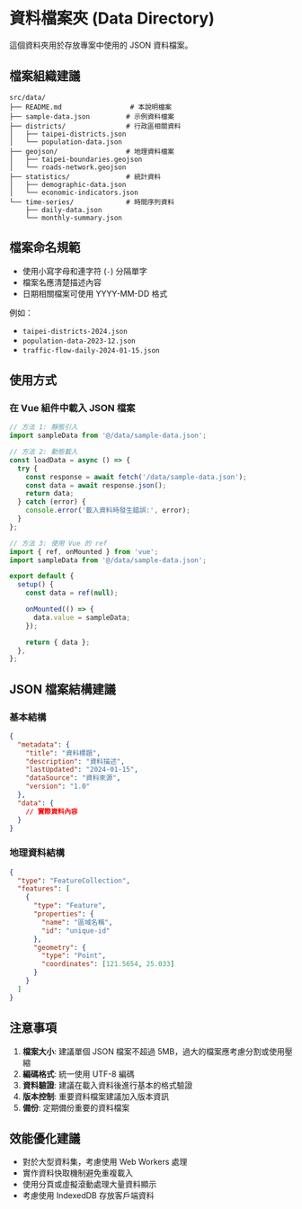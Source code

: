 # 資料檔案夾 (Data Directory)

這個資料夾用於存放專案中使用的 JSON 資料檔案。

## 檔案組織建議

```
src/data/
├── README.md                 # 本說明檔案
├── sample-data.json         # 示例資料檔案
├── districts/               # 行政區相關資料
│   ├── taipei-districts.json
│   └── population-data.json
├── geojson/                 # 地理資料檔案
│   ├── taipei-boundaries.geojson
│   └── roads-network.geojson
├── statistics/              # 統計資料
│   ├── demographic-data.json
│   └── economic-indicators.json
└── time-series/             # 時間序列資料
    ├── daily-data.json
    └── monthly-summary.json
```

## 檔案命名規範

- 使用小寫字母和連字符 (`-`) 分隔單字
- 檔案名應清楚描述內容
- 日期相關檔案可使用 YYYY-MM-DD 格式

例如：

- `taipei-districts-2024.json`
- `population-data-2023-12.json`
- `traffic-flow-daily-2024-01-15.json`

## 使用方式

### 在 Vue 組件中載入 JSON 檔案

```javascript
// 方法 1: 靜態引入
import sampleData from '@/data/sample-data.json';

// 方法 2: 動態載入
const loadData = async () => {
  try {
    const response = await fetch('/data/sample-data.json');
    const data = await response.json();
    return data;
  } catch (error) {
    console.error('載入資料時發生錯誤:', error);
  }
};

// 方法 3: 使用 Vue 的 ref
import { ref, onMounted } from 'vue';
import sampleData from '@/data/sample-data.json';

export default {
  setup() {
    const data = ref(null);

    onMounted(() => {
      data.value = sampleData;
    });

    return { data };
  },
};
```

## JSON 檔案結構建議

### 基本結構

```json
{
  "metadata": {
    "title": "資料標題",
    "description": "資料描述",
    "lastUpdated": "2024-01-15",
    "dataSource": "資料來源",
    "version": "1.0"
  },
  "data": {
    // 實際資料內容
  }
}
```

### 地理資料結構

```json
{
  "type": "FeatureCollection",
  "features": [
    {
      "type": "Feature",
      "properties": {
        "name": "區域名稱",
        "id": "unique-id"
      },
      "geometry": {
        "type": "Point",
        "coordinates": [121.5654, 25.033]
      }
    }
  ]
}
```

## 注意事項

1. **檔案大小**: 建議單個 JSON 檔案不超過 5MB，過大的檔案應考慮分割或使用壓縮
2. **編碼格式**: 統一使用 UTF-8 編碼
3. **資料驗證**: 建議在載入資料後進行基本的格式驗證
4. **版本控制**: 重要資料檔案建議加入版本資訊
5. **備份**: 定期備份重要的資料檔案

## 效能優化建議

- 對於大型資料集，考慮使用 Web Workers 處理
- 實作資料快取機制避免重複載入
- 使用分頁或虛擬滾動處理大量資料顯示
- 考慮使用 IndexedDB 存放客戶端資料
